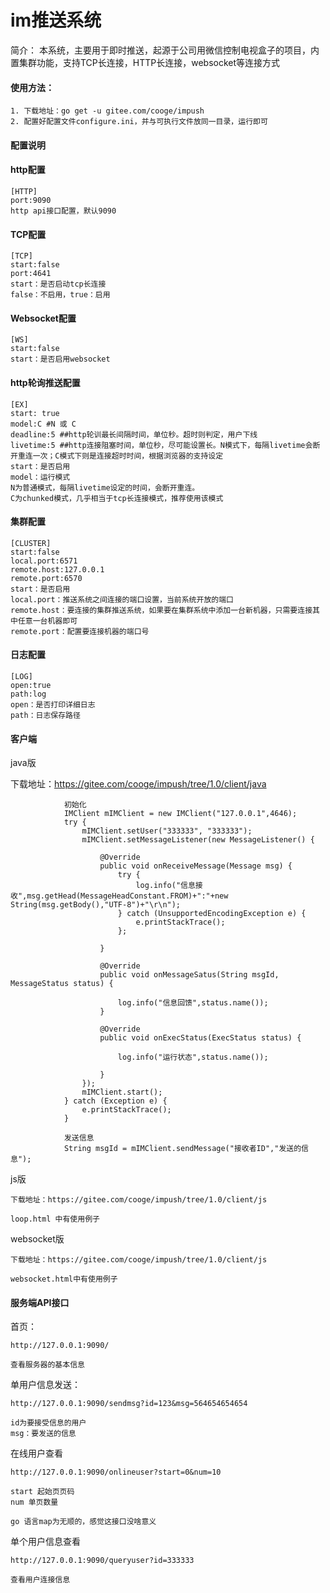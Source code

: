 # im推送系统

简介：
本系统，主要用于即时推送，起源于公司用微信控制电视盒子的项目，内置集群功能，支持TCP长连接，HTTP长连接，websocket等连接方式

####	使用方法：

    1. 下载地址：go get -u gitee.com/cooge/impush
    2. 配置好配置文件configure.ini，并与可执行文件放同一目录，运行即可

####	配置说明


####	http配置
    [HTTP]
    port:9090
    http api接口配置，默认9090
####	TCP配置
    [TCP]
    start:false
    port:4641
    start：是否启动tcp长连接
    false：不启用，true：启用

####	Websocket配置
    [WS]
    start:false
    start：是否启用websocket
####	http轮询推送配置
    [EX]
    start: true
    model:C #N 或 C
    deadline:5 ##http轮训最长间隔时间，单位秒。超时则判定，用户下线
    livetime:5 ##http连接阻塞时间，单位秒，尽可能设置长。N模式下，每隔livetime会断开重连一次；C模式下则是连接超时时间，根据浏览器的支持设定
    start：是否启用
    model：运行模式
    N为普通模式，每隔livetime设定的时间，会断开重连。
    C为chunked模式，几乎相当于tcp长连接模式，推荐使用该模式
####	集群配置
    [CLUSTER]
    start:false
    local.port:6571 
    remote.host:127.0.0.1
    remote.port:6570
    start：是否启用
    local.port：推送系统之间连接的端口设置，当前系统开放的端口
    remote.host：要连接的集群推送系统，如果要在集群系统中添加一台新机器，只需要连接其中任意一台机器即可
    remote.port：配置要连接机器的端口号
####	日志配置
    [LOG]
    open:true
    path:log 
    open：是否打印详细日志
    path：日志保存路径
####	客户端


java版

下载地址：https://gitee.com/cooge/impush/tree/1.0/client/java


				初始化
				IMClient mIMClient = new IMClient("127.0.0.1",4646);
				try {
					mIMClient.setUser("333333", "333333");
					mIMClient.setMessageListener(new MessageListener() {
						
						@Override
						public void onReceiveMessage(Message msg) {
							try {
								log.info("信息接收",msg.getHead(MessageHeadConstant.FROM)+":"+new String(msg.getBody(),"UTF-8")+"\r\n");
							} catch (UnsupportedEncodingException e) {
								e.printStackTrace();
							};
							
						}
						
						@Override
						public void onMessageSatus(String msgId, MessageStatus status) {
						
							log.info("信息回馈",status.name());
						}
						
						@Override
						public void onExecStatus(ExecStatus status) {
							
							log.info("运行状态",status.name());
							
						}
					});
					mIMClient.start();
				} catch (Exception e) {
					e.printStackTrace();
				}
				
	            发送信息			
				String msgId = mIMClient.sendMessage("接收者ID","发送的信息");
				
				
js版

    下载地址：https://gitee.com/cooge/impush/tree/1.0/client/js
	
    loop.html 中有使用例子

websocket版

    下载地址：https://gitee.com/cooge/impush/tree/1.0/client/js
	
    websocket.html中有使用例子

####	服务端API接口


首页：

    http://127.0.0.1:9090/

    查看服务器的基本信息

    
单用户信息发送：

    http://127.0.0.1:9090/sendmsg?id=123&msg=564654654654

    id为要接受信息的用户
    msg：要发送的信息

 在线用户查看

    http://127.0.0.1:9090/onlineuser?start=0&num=10
 
    start 起始页页码
    num 单页数量
 
    go 语言map为无顺的，感觉这接口没啥意义
    
 单个用户信息查看
 
    http://127.0.0.1:9090/queryuser?id=333333
	
    查看用户连接信息